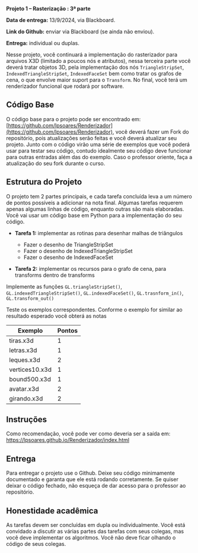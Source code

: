 
**Projeto 1 – Rasterização : 3ª parte**

**Data de entrega:** 13/9/2024, via Blackboard.

**Link do Github:** enviar via Blackboard (se ainda não enviou).

**Entrega:** individual ou duplas.

Nesse projeto, você continuará a implementação do rasterizador para arquivos X3D (limitado a poucos nós e atributos), nessa terceira parte você deverá tratar objetos 3D, pela implementação dos nós `TriangleStripSet`, `IndexedTriangleStripSet`, `IndexedFaceSet` bem como tratar os grafos de cena, o que envolve maior suport para o `Transform`. No final, você terá um renderizador funcional que rodará por software.


## Código Base

O código base para o projeto pode ser encontrado em: [https://github.com/lpsoares/Renderizador](https://github.com/lpsoares/Renderizador), você deverá fazer um Fork do repositório, pois atualizações serão feitas e você deverá atualizar seu projeto. Junto com o código virão uma série de exemplos que você poderá usar para testar seu código, contudo idealmente seu código deve funcionar para outras entradas além das do exemplo. Caso o professor oriente, faça a atualização do seu fork durante o curso.


## Estrutura do Projeto

O projeto tem 2 partes principais, e cada tarefa concluída leva a um número de pontos possíveis a adicionar na nota final. Algumas tarefas requerem apenas algumas linhas de código, enquanto outras são mais elaboradas. Você vai usar um código base em Python para a implementação do seu código.

* **Tarefa 1:** implementar as rotinas para desenhar malhas de triângulos
    - Fazer o desenho de TriangleStripSet
    - Fazer o desenho de IndexedTriangleStripSet
    - Fazer o desenho de IndexedFaceSet

* **Tarefa 2:** implementar os recursos para o grafo de cena, para transforms dentro de transforms

Implemente as funções `GL.triangleStripSet()`, `GL.indexedTriangleStripSet()`, `GL.indexedFaceSet()`, `GL.trasnform_in()`, `GL.transform_out()`

Teste os exemplos correspondentes. Conforme o exemplo for similar ao resultado esperado você obterá as notas 

| Exemplo         | Pontos |
|-----------------|--------|
| tiras.x3d       | 1      |
| letras.x3d      | 1      |
| leques.x3d      | 2      |
| vertices10.x3d  | 1      |
| bound500.x3d    | 1      |
| avatar.x3d      | 2      |
| girando.x3d     | 2      |


## Instruções

Como recomendação, você pode ver como deveria ser a saída em: https://lpsoares.github.io/Renderizador/index.html


## Entrega

Para entregar o projeto use o Github. Deixe seu código minimamente documentado e garanta que ele está rodando corretamente. Se quiser deixar o código fechado, não esqueça de dar acesso para o professor ao repositório.


## Honestidade acadêmica

As tarefas devem ser concluídas em dupla ou individualmente. Você está convidado a discutir as várias partes das tarefas com seus colegas, mas você deve implementar os algoritmos. Você não deve ficar olhando o código de seus colegas.
